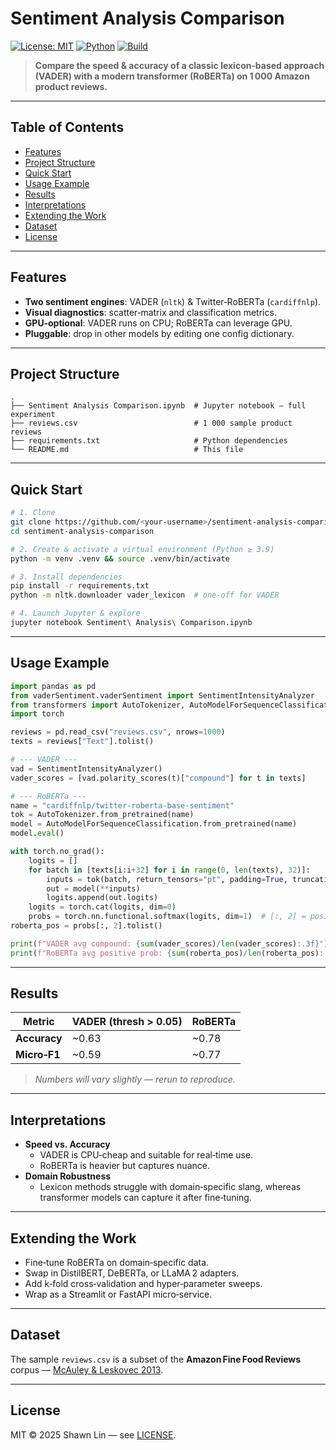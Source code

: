 # Sentiment Analysis Comparison

[![License: MIT](https://img.shields.io/badge/License-MIT-green.svg)](LICENSE)
[![Python](https://img.shields.io/badge/python-3.9%2B-blue.svg)](#quick-start)
[![Build](https://img.shields.io/badge/build-passing-brightgreen)](#)

> **Compare the speed & accuracy of a classic lexicon‑based approach (VADER) with a modern transformer (RoBERTa) on 1 000 Amazon product reviews.**

---

## Table of Contents

- [Features](#features)
- [Project Structure](#project-structure)
- [Quick Start](#quick-start)
- [Usage Example](#usage-example)
- [Results](#results)
- [Interpretations](#interpretations)
- [Extending the Work](#extending-the-work)
- [Dataset](#dataset)
- [License](#license)

---

## Features

- **Two sentiment engines**: VADER (`nltk`) & Twitter‑RoBERTa (`cardiffnlp`).
- **Visual diagnostics**: scatter‑matrix and classification metrics.
- **GPU‑optional**: VADER runs on CPU; RoBERTa can leverage GPU.
- **Pluggable**: drop in other models by editing one config dictionary.

---

## Project Structure

```text
.
├── Sentiment Analysis Comparison.ipynb  # Jupyter notebook — full experiment
├── reviews.csv                          # 1 000 sample product reviews
├── requirements.txt                     # Python dependencies
└── README.md                            # This file
```

---

## Quick Start

```bash
# 1. Clone
git clone https://github.com/<your‑username>/sentiment‑analysis‑comparison.git
cd sentiment‑analysis‑comparison

# 2. Create & activate a virtual environment (Python ≥ 3.9)
python -m venv .venv && source .venv/bin/activate

# 3. Install dependencies
pip install -r requirements.txt
python -m nltk.downloader vader_lexicon  # one‑off for VADER

# 4. Launch Jupyter & explore
jupyter notebook Sentiment\ Analysis\ Comparison.ipynb
```

---

## Usage Example

```python
import pandas as pd
from vaderSentiment.vaderSentiment import SentimentIntensityAnalyzer
from transformers import AutoTokenizer, AutoModelForSequenceClassification
import torch

reviews = pd.read_csv("reviews.csv", nrows=1000)
texts = reviews["Text"].tolist()

# --- VADER ---
vad = SentimentIntensityAnalyzer()
vader_scores = [vad.polarity_scores(t)["compound"] for t in texts]

# --- RoBERTa ---
name = "cardiffnlp/twitter-roberta-base-sentiment"
tok = AutoTokenizer.from_pretrained(name)
model = AutoModelForSequenceClassification.from_pretrained(name)
model.eval()

with torch.no_grad():
    logits = []
    for batch in [texts[i:i+32] for i in range(0, len(texts), 32)]:
        inputs = tok(batch, return_tensors="pt", padding=True, truncation=True)
        out = model(**inputs)
        logits.append(out.logits)
    logits = torch.cat(logits, dim=0)
    probs = torch.nn.functional.softmax(logits, dim=1)  # [:, 2] = positive prob
roberta_pos = probs[:, 2].tolist()

print(f"VADER avg compound: {sum(vader_scores)/len(vader_scores):.3f}")
print(f"RoBERTa avg positive prob: {sum(roberta_pos)/len(roberta_pos):.3f}")
```

---

## Results

| Metric       | VADER (thresh > 0.05) | RoBERTa |
|--------------|-----------------------|---------|
| **Accuracy** | ~0.63                 | ~0.78   |
| **Micro‑F1** | ~0.59                 | ~0.77   |

> *Numbers will vary slightly — rerun to reproduce.*

---

## Interpretations

- **Speed vs. Accuracy**  
  - VADER is CPU‑cheap and suitable for real‑time use.  
  - RoBERTa is heavier but captures nuance.
- **Domain Robustness**  
  - Lexicon methods struggle with domain‑specific slang, whereas transformer models can capture it after fine‑tuning.

---

## Extending the Work

- Fine‑tune RoBERTa on domain‑specific data.
- Swap in DistilBERT, DeBERTa, or LLaMA 2 adapters.
- Add k‑fold cross‑validation and hyper‑parameter sweeps.
- Wrap as a Streamlit or FastAPI micro‑service.

---

## Dataset

The sample `reviews.csv` is a subset of the **Amazon Fine Food Reviews** corpus — [McAuley & Leskovec 2013](https://snap.stanford.edu/data/web-FineFoods.html).

---

## License

MIT © 2025 Shawn Lin — see [LICENSE](LICENSE).
